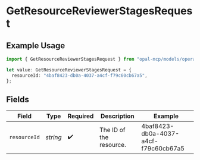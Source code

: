 # GetResourceReviewerStagesRequest

## Example Usage

```typescript
import { GetResourceReviewerStagesRequest } from "opal-mcp/models/operations";

let value: GetResourceReviewerStagesRequest = {
  resourceId: "4baf8423-db0a-4037-a4cf-f79c60cb67a5",
};
```

## Fields

| Field                                | Type                                 | Required                             | Description                          | Example                              |
| ------------------------------------ | ------------------------------------ | ------------------------------------ | ------------------------------------ | ------------------------------------ |
| `resourceId`                         | *string*                             | :heavy_check_mark:                   | The ID of the resource.              | 4baf8423-db0a-4037-a4cf-f79c60cb67a5 |